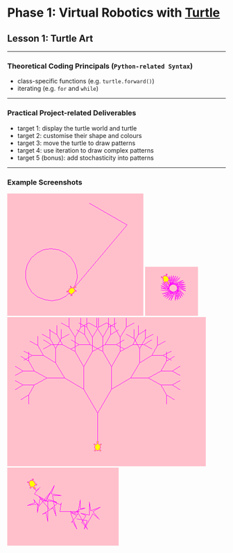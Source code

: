 # Phase 1: Virtual Robotics with [Turtle](https://docs.python.org/3/library/turtle.html)
## Lesson 1: Turtle Art
---
### Theoretical Coding Principals (`Python-related Syntax`)
* class-specific functions (e.g. `turtle.forward()`)
* iterating (e.g. `for` and `while`) 
---
### Practical Project-related Deliverables
* target 1: display the turtle world and turtle
* target 2: customise their shape and colours
* target 3: move the turtle to draw patterns
* target 4: use iteration to draw complex patterns
* target 5 (bonus): add stochasticity into patterns
---
### Example Screenshots
![](turtle_shapes.png)
![](turtle_art.png)
![](turtle_tree.png)
![](turtle_stochastic.png)